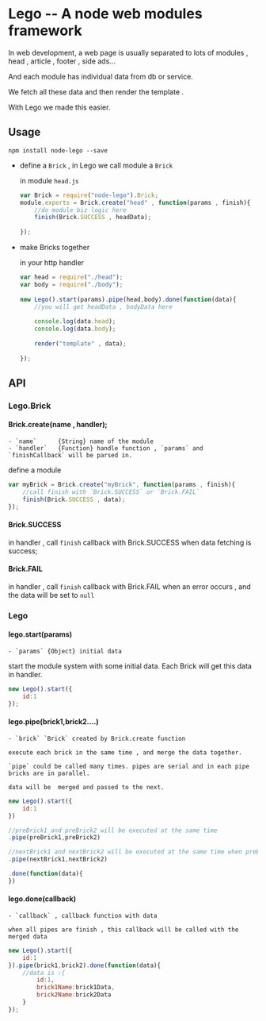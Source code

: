 # Lego -- A node web modules framework

In web development, a web page is usually separated to lots of modules ,  head , article , footer , side ads...

And each module has individual data from db or service.

We fetch all these data and then render the template .

With Lego we made this easier.
 
  
## Usage

`npm install node-lego --save`

- define a `Brick` , in Lego we call module a `Brick`

    in module `head.js` 
    
    ```js
    var Brick = require("node-lego").Brick;
    module.exports = Brick.create("head" , function(params , finish){
        //do module biz logic here
        finish(Brick.SUCCESS , headData);
            
    });
    ```
    
- make Bricks together
    
    in your http handler
    
    ```js
    var head = require("./head");
    var body = require("./body");
        
    new Lego().start(params).pipe(head,body).done(function(data){
        //you will get headData , bodyData here
            
        console.log(data.head);
        console.log(data.body);
        
        render("template" , data);
            
    });
    ```
    
## API

### Lego.Brick

#### Brick.create(name , handler);

    - `name`      {String} name of the module
    - `handler`   {Function} handle function , `params` and `finishCallback` will be parsed in.
    
define a module

```js
var myBrick = Brick.create("myBrick", function(params , finish){
    //call finish with `Brick.SUCCESS` or `Brick.FAIL`
    finish(Brick.SUCCESS , data);
});
```

#### Brick.SUCCESS

in handler , call `finish` callback with Brick.SUCCESS  when data fetching is success;

#### Brick.FAIL

in handler , call `finish` callback with Brick.FAIL  when an error occurs , and the data will be set to `null`

### Lego

#### lego.start(params)

    - `params` {Object} initial data
    
start the module system with some initial data. Each Brick will get this data in handler.

```js
new Lego().start({
    id:1
});
```

#### lego.pipe(brick1,brick2....)

    - `brick` `Brick` created by Brick.create function
    
    execute each brick in the same time , and merge the data together.

    `pipe` could be called many times. pipes are serial and in each pipe bricks are in parallel.

    data will be  merged and passed to the next.

```js
new Lego().start({
    id:1
})

//preBrick1 and preBrick2 will be executed at the same time
.pipe(preBrick1,preBrick2)

//nextBrick1 and nextBrick2 will be executed at the same time when preBricks are all finished
.pipe(nextBrick1,nextBrick2)

.done(function(data){
})
```

#### lego.done(callback)

    - `callback` , callback function with data
    
    when all pipes are finish , this callback will be called with the merged data
```js
new Lego().start({
    id:1
}).pipe(brick1,brick2).done(function(data){
    //data is :{
        id:1,
        brick1Name:brick1Data,
        brick2Name:brick2Data
    }
});
```    
        
